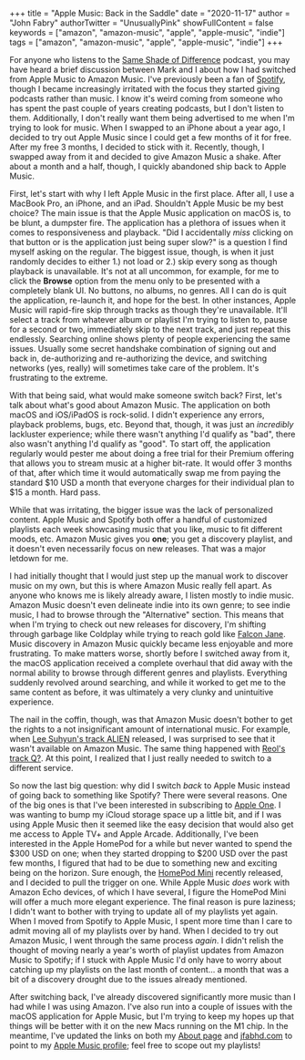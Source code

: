 +++
title = "Apple Music: Back in the Saddle"
date  = "2020-11-17"
author = "John Fabry"
authorTwitter = "UnusuallyPink"
showFullContent = false
keywords = ["amazon", "amazon-music", "apple", "apple-music", "indie"]
tags = ["amazon", "amazon-music", "apple", "apple-music", "indie"]
+++

For anyone who listens to the [Same Shade of Difference](https://sameshadeofdifference.com) podcast, you may have heard a brief discussion between Mark and I about how I had switched from Apple Music to Amazon Music. I've previously been a fan of [Spotify](https://unusually.pink/2018-in-music-spotify-wrapped/), though I became increasingly irritated with the focus they started giving podcasts rather than music. I know it's weird coming from someone who has spent the past couple of years creating podcasts, but I don't listen to them. Additionally, I don't really want them being advertised to me when I'm trying to look for music. When I swapped to an iPhone about a year ago, I decided to try out Apple Music since I could get a few months of it for free. After my free 3 months, I decided to stick with it. Recently, though, I swapped away from it and decided to give Amazon Music a shake. After about a month and a half, though, I quickly abandoned ship back to Apple Music.

First, let's start with why I left Apple Music in the first place. After all, I use a MacBook Pro, an iPhone, and an iPad. Shouldn't Apple Music be my best choice? The main issue is that the Apple Music application on macOS is, to be blunt, a dumpster fire. The application has a plethora of issues when it comes to responsiveness and playback. "Did I accidentally _miss_ clicking on that button or is the application just being super slow?" is a question I find myself asking on the regular. The biggest issue, though, is when it just randomly decides to either 1.) not load or 2.) skip every song as though playback is unavailable. It's not at all uncommon, for example, for me to click the **Browse** option from the menu only to be presented with a completely blank UI. No buttons, no albums, no genres. All I can do is quit the application, re-launch it, and hope for the best. In other instances, Apple Music will rapid-fire skip through tracks as though they're unavailable. It'll select a track from whatever album or playlist I'm trying to listen to, pause for a second or two, immediately skip to the next track, and just repeat this endlessly. Searching online shows plenty of people experiencing the same issues. Usually some secret handshake combination of signing out and back in, de-authorizing and re-authorizing the device, and switching networks (yes, really) will sometimes take care of the problem. It's frustrating to the extreme.

With that being said, what would make someone switch back? First, let's talk about what's good about Amazon Music. The application on both macOS and iOS/iPadOS is rock-solid. I didn't experience any errors, playback problems, bugs, etc. Beyond that, though, it was just an _incredibly_ lackluster experience; while there wasn't anything I'd qualify as "bad", there also wasn't anything I'd qualify as "good". To start off, the application regularly would pester me about doing a free trial for their Premium offering that allows you to stream music at a higher bit-rate. It would offer 3 months of that, after which time it would automatically swap me from paying the standard $10 USD a month that everyone charges for their individual plan to $15 a month. Hard pass.

While that was irritating, the bigger issue was the lack of personalized content. Apple Music and Spotify both offer a handful of customized playlists each week showcasing music that you like, music to fit different moods, etc. Amazon Music gives you **one**; you get a discovery playlist, and it doesn't even necessarily focus on new releases. That was a major letdown for me.

I had initially thought that I would just step up the manual work to discover music on my own, but this is where Amazon Music really fell apart. As anyone who knows me is likely already aware, I listen mostly to indie music. Amazon Music doesn't even delineate indie into its own genre; to see indie music, I had to browse through the "Alternative" section. This means that when I'm trying to check out new releases for discovery, I'm shifting through garbage like Coldplay while trying to reach gold like [Falcon Jane](https://youtu.be/32kiLOylCFM). Music discovery in Amazon Music quickly became less enjoyable and more frustrating. To make matters worse, shortly before I switched away from it, the macOS application received a complete overhaul that did away with the normal ability to browse through different genres and playlists. Everything suddenly revolved around searching, and while it worked to get me to the same content as before, it was ultimately a very clunky and unintuitive experience.

The nail in the coffin, though, was that Amazon Music doesn't bother to get the rights to a not insignificant amount of international music. For example, when [Lee Suhyun's track ALIEN](https://www.youtube.com/watch?v=GywDFkY3z-c) released, I was surprised to see that it wasn't available on Amazon Music. The same thing happened with [Reol's track Q?](https://www.youtube.com/watch?v=oBTxxpYre3g). At this point, I realized that I just really needed to switch to a different service.

So now the last big question: why did I switch _back_ to Apple Music instead of going back to something like Spotify? There were several reasons. One of the big ones is that I've been interested in subscribing to [Apple One](https://www.apple.com/apple-one/). I was wanting to bump my iCloud storage space up a little bit, and if I was using Apple Music then it seemed like the easy decision that would also get me access to Apple TV+ and Apple Arcade. Additionally, I've been interested in the Apple HomePod for a while but never wanted to spend the $300 USD on one; when they started dropping to $200 USD over the past few months, I figured that had to be due to something new and exciting being on the horizon. Sure enough, the [HomePod Mini](https://www.apple.com/homepod-mini/) recently released, and I decided to pull the trigger on one. While Apple Music _does_ work with Amazon Echo devices, of which I have several, I figure the HomePod Mini will offer a much more elegant experience. The final reason is pure laziness; I didn't want to bother with trying to update all of my playlists yet again. When I moved from Spotify to Apple Music, I spent more time than I care to admit moving all of my playlists over by hand. When I decided to try out Amazon Music, I went through the same process _again_. I didn't relish the thought of moving nearly a year's worth of playlist updates from Amazon Music to Spotify; if I stuck with Apple Music I'd only have to worry about catching up my playlists on the last month of content... a month that was a bit of a discovery drought due to the issues already mentioned.

After switching back, I've already discovered significantly more music than I had while I was using Amazon. I've also run into a couple of issues with the macOS application for Apple Music, but I'm trying to keep my hopes up that things will be better with it on the new Macs running on the M1 chip. In the meantime, I've updated the links on both my [About page](https://unusually.pink/about/) and [jfabhd.com](https://jfabhd.com) to point to my [Apple Music profile](https://music.apple.com/profile/jfabhd); feel free to scope out my playlists!
